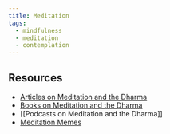```yaml
---
title: Meditation
tags:
  - mindfulness
  - meditation
  - contemplation
---
```

## Resources
- [Articles on Meditation and the Dharma](Articles%20on%20Meditation%20and%20the%20Dharma.md)
- [Books on Meditation and the Dharma](Books%20on%20Meditation%20and%20the%20Dharma.md)
- [[Podcasts on Meditation and the Dharma]]
- [Meditation Memes](Meditation%20Memes.md)
